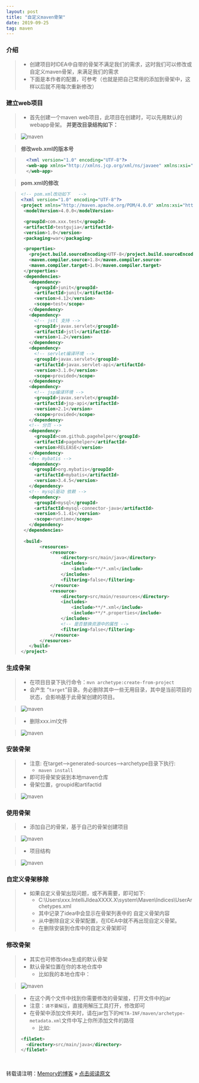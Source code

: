 ```yaml
---
layout: post
title: "自定义maven骨架"
date: 2019-09-25
tag: maven
---
```

### 介绍

> * 创建项目时IDEA中自带的骨架不满足我们的需求，这时我们可以修改或自定义maven骨架，来满足我们的需求
> * 下面是本作者的配置，可参考（也就是把自己常用的添加到骨架中，这样以后就不用每次重新修改）

### 建立web项目

> * 首先创建一个maven web项目，此项目在创建时，可以先用默认的webapp骨架。
> **并更改目录结构如下：**

> ![maven](/images/Maven/025.jpg)

> **修改web.xml的版本号**

>```xml
>   <?xml version="1.0" encoding="UTF-8"?>
>   <web-app xmlns="http://xmlns.jcp.org/xml/ns/javaee" xmlns:xsi="http://www.w3.org/2001/XMLSchema-instance" xsi:schemaLocation="http://xmlns.jcp.org/xml/ns/javaee http://xmlns.jcp.org/xml/ns/javaee/web-app_3_1.xsd" version="3.1">
>   </web-app>
>```

> **pom.xml的修改**

>```xml
><!-- pom.xml改动如下   -->
><?xml version="1.0" encoding="UTF-8"?>
><project xmlns="http://maven.apache.org/POM/4.0.0" xmlns:xsi="http://www.w3.org/2001/XMLSchema-instance" xsi:schemaLocation="http://maven.apache.org/POM/4.0.0 http://maven.apache.org/xsd/maven-4.0.0.xsd">
>  <modelVersion>4.0.0</modelVersion>
>
>  <groupId>com.xxx.test</groupId>
>  <artifactId>testgujia</artifactId>
>  <version>1.0</version>
>  <packaging>war</packaging>
>
>  <properties>
>    <project.build.sourceEncoding>UTF-8</project.build.sourceEncoding>
>    <maven.compiler.source>1.8</maven.compiler.source>
>    <maven.compiler.target>1.8</maven.compiler.target>
>  </properties>
>  <dependencies>
>    <dependency>
>      <groupId>junit</groupId>
>      <artifactId>junit</artifactId>
>      <version>4.12</version>
>      <scope>test</scope>
>    </dependency>
>    <dependency>
>      <!-- jstl 支持 -->
>      <groupId>javax.servlet</groupId>
>      <artifactId>jstl</artifactId>
>      <version>1.2</version>
>    </dependency>
>    <dependency>
>      <!-- servlet编译环境 -->
>      <groupId>javax.servlet</groupId>
>      <artifactId>javax.servlet-api</artifactId>
>      <version>3.1.0</version>
>      <scope>provided</scope>
>    </dependency>
>    <dependency>
>      <!-- jsp编译环境 -->
>      <groupId>javax.servlet</groupId>
>      <artifactId>jsp-api</artifactId>
>      <version>2.1</version>
>      <scope>provided</scope>
>    </dependency>
>    <!-- 分页 -->
>    <dependency>
>      <groupId>com.github.pagehelper</groupId>
>      <artifactId>pagehelper</artifactId>
>      <version>RELEASE</version>
>    </dependency>
>    <!-- mybatis -->
>    <dependency>
>      <groupId>org.mybatis</groupId>
>      <artifactId>mybatis</artifactId>
>      <version>3.4.5</version>
>    </dependency>
>    <!-- mysql驱动 依赖 -->
>    <dependency>
>      <groupId>mysql</groupId>
>      <artifactId>mysql-connector-java</artifactId>
>      <version>5.1.41</version>
>      <scope>runtime</scope>
>    </dependency>
>  </dependencies>
>    
>  <build>
>        <resources>
>            <resource>
>                <directory>src/main/java</directory>
>                <includes>
>                    <include>**/*.xml</include>
>                </includes>
>                <filtering>false</filtering>
>            </resource>
>            <resource>
>                <directory>src/main/resources</directory>
>                <includes>
>                    <include>**/*.xml</include>
>                    <include>**/*.properties</include>
>                </includes>
>                <!-- 是否替换资源中的属性 -->
>                <filtering>false</filtering>
>            </resource>
>        </resources>
>    </build>
></project>
>```

### 生成骨架

> * 在项目目录下执行命令：`mvn archetype:create-from-project`
> * 会产生 “`target`”目录。务必删除其中一些无用目录，其中是当前项目的状态，会影响基于此骨架创建的项目。

> ![maven](/images/Maven/026.jpg)

> * 删除xxx.iml文件

> ![maven](/images/Maven/027.jpg)

### 安装骨架

> * 注意: 在target-->generated-sources-->archetype目录下执行:
>   - `maven install`
> * 即可将骨架安装到本地maven仓库
> * 骨架位置，groupid和artifactid

> ![maven](/images/Maven/028.jpg)

### 使用骨架

> * 添加自己的骨架，基于自己的骨架创建项目

> ![maven](/images/Maven/029.jpg)

> * 项目结构

> ![maven](/images/Maven/030.jpg)

### 自定义骨架移除

> * 如果自定义骨架出现问题，或不再需要，即可如下:
>   - C:\Users\xxx\.IntelliJIdeaXXXX.X\system\Maven\Indices\UserArchetypes.xml
>   - 其中记录了idea中会显示在骨架列表中的 自定义骨架内容
>   - 从中删除自定义骨架配置，在IDEA中就不再出现自定义骨架。
>   - 在删除安装到仓库中的自定义骨架即可

### 修改骨架

> * 其实也可修改idea生成的默认骨架
> * 默认骨架位置在你的本地仓库中
>   - 比如我的本地仓库中：

> ![maven](/images/Maven/031.jpg)

> * 在这个两个文件中找到你需要修改的骨架接，打开文件中的jar
> * 注意：`请不要解压`，直接用解压工具打开，修改即可
> * 在骨架中添加文件夹时，请在jar包下的`META-INF/maven/archetype-metadata.xml`文件中写上你所添加文件的路径
>   - 比如:
> ```xml
> <fileSet>
>   <directory>src/main/java</directory>
> </fileSet>
> ```

<br>
    
转载请注明：[Memory的博客](https://www.shendonghai.com) » [点击阅读原文](http://www.shendonghai.com/2019/09/%E8%87%AA%E5%AE%9A%E4%B9%89maven%E9%AA%A8%E6%9E%B6/) 